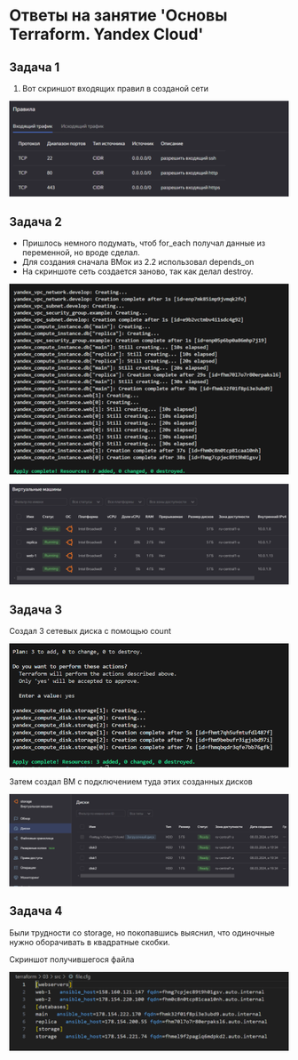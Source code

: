# Ответы на занятие 'Основы Terraform. Yandex Cloud'

## Задача 1
1. Вот скриншот входящих правил в созданой сети 

![image](https://github.com/mimimimimimimimimimimi/terraform/raw/main/03/files/z1.1.png)

## Задача 2
- Пришлось немного подумать, чтоб for_each получал данные из переменной, но вроде сделал.
- Для создания сначала ВМок из 2.2 использовал depends_on
- На скриншоте сеть создается заново, так как делал destroy.

![image](https://github.com/mimimimimimimimimimimi/terraform/raw/main/03/files/z2.2.png)

![image](https://github.com/mimimimimimimimimimimi/terraform/raw/main/03/files/z2.1.png)

## Задача 3
Создал 3 сетевых диска с помощью count

![image](https://github.com/mimimimimimimimimimimi/terraform/raw/main/03/files/z3.1.png)

Затем создал ВМ с подключением туда этих созданных дисков

![image](https://github.com/mimimimimimimimimimimi/terraform/raw/main/03/files/z3.2.png)

## Задача 4
Были трудности со storage, но покопавшись выяснил, что одиночные нужно оборачивать в квадратные скобки.

Скриншот получившегося файла

![image](https://github.com/mimimimimimimimimimimi/terraform/raw/main/03/files/z4.png)

